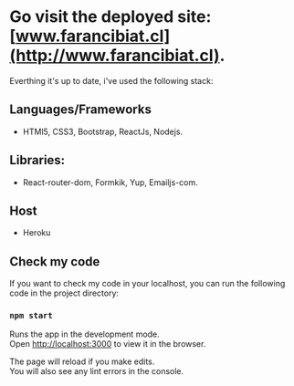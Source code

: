 # Go visit the deployed site: [www.farancibiat.cl](http://www.farancibiat.cl).
Everthing it's up to date, i've used the following stack:

## Languages/Frameworks
- HTMl5, CSS3, Bootstrap, ReactJs, Nodejs.

## Libraries:
- React-router-dom, Formkik, Yup, Emailjs-com.

## Host
- Heroku


## Check my code

If you want to check my code in your localhost, you can run the following code in the project directory:


### `npm start`

Runs the app in the development mode.\
Open [http://localhost:3000](http://localhost:3000) to view it in the browser.

The page will reload if you make edits.\
You will also see any lint errors in the console.


